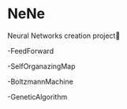 # NeNe
Neural Networks creation project:pizza:

-FeedForward

-SelfOrganazingMap

-BoltzmannMachine

-GeneticAlgorithm
